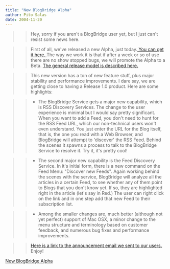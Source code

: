 ```yaml
---
title: "New BlogBridge Alpha"
author: Pito Salas
date: 2004-11-20
---
```



>>

>> Hey, sorry if you aren't a BlogBridge user yet, but I just can't resist
some news here.

>>

>> First of all, we've released a new Alpha, just today.[ You can get it here.
](<http://www.blogbridge.com/install/alpha/blogbridge.jnlp>) The way we work
it is that if after a week or so of use there are no show stopped bugs, we
will promote the Alpha to a Beta. [The general release model is described
here.](<http://www.blogbridge.com/projectpage.htm#releases>)

>>

>> This new version has a ton of new feature stuff, plus major stability and
performance improvements. I dare say, we are getting close to having a Release
1.0 product. Here are some highlights:

>>

>>   * The BlogBridge Service gets a major new capability, which is RSS
Discovery Services. The change to the user experience is minimal but I would
say pretty significant. When you want to add a Feed, you don't need to hunt
for the RSS Feed URL, which our non-technical users won't even understand. You
just enter the URL for the Blog itself, that is, the one you read with a Web
Browser, and BlogBridge will attempt to 'discover' the RSS Feed. Behind the
scenes it spawns a process to talk to the BlogBridge Service to resolve it.
Try it, it's pretty cool!

>>   * The second major new capability is the Feed Discovery Service. In it's
initial form, there is a new command on the Feed Menu: "Discover new Feeds".
Again working behind the scenes with the service, BlogBridge will analyze all
the articles in a certain Feed, to see whether any of them point to Blogs that
you don't know yet. If so, they are highlighted right in the article (let's
say in Red.) The user can right click on the link and in one step add that new
Feed to their subscription list.

>>   * Among the smaller changes are, much better (although not yet perfect)
support of Mac OSX, a minor change to the menu structure and terminology based
on customer feedback, and numerous bug fixes and performance improvements.

>>

>> [Here is a link to the announcement email we sent to our
users.](<http://www.blogbridge.com/update064.html>)  
> Enjoy!


[New BlogBridge Alpha](None)
